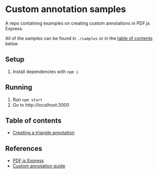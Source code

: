 # Custom annotation samples

A repo containing examples on creating custom annotations in PDF.js Express.

All of the samples can be found in `./samples` or in the [table of contents](#table-of-contents) below

## Setup

1) Install dependencies with `npm i`

## Running

1) Run `npm start`
2) Go to http://localhost:3000

## Table of contents

- [Creating a triangle annotation](./samples/triangle-annotation)

## References

- [PDF.js Express](https://pdfjs.express)
- [Custom annotation guide](https://pdfjs.express/documentation/annotation/custom-annotations)